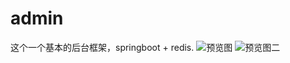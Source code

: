 # admin
这个一个基本的后台框架，springboot + redis.
![预览图](http://lrshuai.top/../upload/image/20170915/1505468767544008550.png)
![预览图二](http://lrshuai.top/../upload/image/20170915/1505469133171067580.png)
